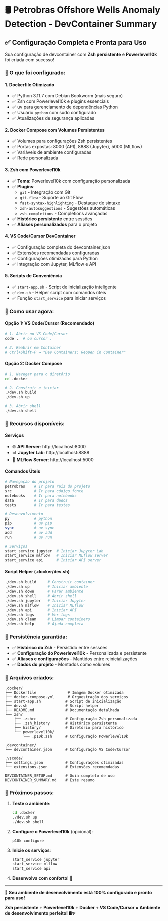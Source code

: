 # 🛢️ Petrobras Offshore Wells Anomaly Detection - DevContainer Summary

## ✅ Configuração Completa e Pronta para Uso

Sua configuração de devcontainer com **Zsh persistente** e **Powerlevel10k** foi criada com sucesso!

### 🎯 O que foi configurado:

#### 1. **Dockerfile Otimizado**

- ✅ Python 3.11.7 com Debian Bookworm (mais seguro)
- ✅ Zsh com Powerlevel10k e plugins essenciais
- ✅ uv para gerenciamento de dependências Python
- ✅ Usuário `python` com sudo configurado
- ✅ Atualizações de segurança aplicadas

#### 2. **Docker Compose com Volumes Persistentes**

- ✅ Volumes para configurações Zsh persistentes
- ✅ Portas expostas: 8000 (API), 8888 (Jupyter), 5000 (MLflow)
- ✅ Variáveis de ambiente configuradas
- ✅ Rede personalizada

#### 3. **Zsh com Powerlevel10k**

- ✅ **Tema**: Powerlevel10k com configuração personalizada
- ✅ **Plugins**:
  - `git` - Integração com Git
  - `git-flow` - Suporte ao Git Flow
  - `fast-syntax-highlighting` - Destaque de sintaxe
  - `zsh-autosuggestions` - Sugestões automáticas
  - `zsh-completions` - Completions avançadas
- ✅ **Histórico persistente** entre sessões
- ✅ **Aliases personalizados** para o projeto

#### 4. **VS Code/Cursor DevContainer**

- ✅ Configuração completa do devcontainer.json
- ✅ Extensões recomendadas configuradas
- ✅ Configurações otimizadas para Python
- ✅ Integração com Jupyter, MLflow e API

#### 5. **Scripts de Conveniência**

- ✅ `start-app.sh` - Script de inicialização inteligente
- ✅ `dev.sh` - Helper script com comandos úteis
- ✅ Função `start_service` para iniciar serviços

### 🚀 Como usar agora:

#### **Opção 1: VS Code/Cursor (Recomendado)**

```bash
# 1. Abrir no VS Code/Cursor
code .  # ou cursor .

# 2. Reabrir em Container
# Ctrl+Shift+P → "Dev Containers: Reopen in Container"
```

#### **Opção 2: Docker Compose**

```bash
# 1. Navegar para o diretório
cd .docker

# 2. Construir e iniciar
./dev.sh build
./dev.sh up

# 3. Abrir shell
./dev.sh shell
```

### 🎨 Recursos disponíveis:

#### **Serviços**

- 🌐 **API Server**: http://localhost:8000
- 📊 **Jupyter Lab**: http://localhost:8888
- 🔬 **MLflow Server**: http://localhost:5000

#### **Comandos Úteis**

```bash
# Navegação do projeto
petrobras    # Ir para raiz do projeto
src          # Ir para código fonte
notebooks    # Ir para notebooks
data         # Ir para dados
tests        # Ir para testes

# Desenvolvimento
py           # python
pip          # uv pip
sync         # uv sync
add          # uv add
run          # uv run

# Serviços
start_service jupyter  # Iniciar Jupyter Lab
start_service mlflow   # Iniciar MLflow server
start_service api      # Iniciar API server
```

#### **Script Helper (.docker/dev.sh)**

```bash
./dev.sh build     # Construir container
./dev.sh up        # Iniciar ambiente
./dev.sh down      # Parar ambiente
./dev.sh shell     # Abrir shell
./dev.sh jupyter   # Iniciar Jupyter
./dev.sh mlflow    # Iniciar MLflow
./dev.sh api       # Iniciar API
./dev.sh logs      # Ver logs
./dev.sh clean     # Limpar containers
./dev.sh help      # Ajuda completa
```

### 🔄 Persistência garantida:

- ✅ **Histórico do Zsh** - Persistido entre sessões
- ✅ **Configuração do Powerlevel10k** - Personalizada e persistente
- ✅ **Aliases e configurações** - Mantidos entre reinicializações
- ✅ **Dados do projeto** - Montados como volumes

### 📁 Arquivos criados:

```
.docker/
├── Dockerfile              # Imagem Docker otimizada
├── docker-compose.yml      # Orquestração dos serviços
├── start-app.sh           # Script de inicialização
├── dev.sh                 # Script helper
├── README.md              # Documentação detalhada
└── zsh/
    ├── .zshrc             # Configuração Zsh personalizada
    ├── .zsh_history       # Histórico persistente
    ├── history/           # Diretório para histórico
    └── powerlevel10k/
        └── .p10k.zsh      # Configuração Powerlevel10k

.devcontainer/
└── devcontainer.json      # Configuração VS Code/Cursor

.vscode/
├── settings.json          # Configurações otimizadas
└── extensions.json        # Extensões recomendadas

DEVCONTAINER_SETUP.md      # Guia completo de uso
DEVCONTAINER_SUMMARY.md    # Este resumo
```

### 🎉 Próximos passos:

1. **Teste o ambiente**:

   ```bash
   cd .docker
   ./dev.sh up
   ./dev.sh shell
   ```

2. **Configure o Powerlevel10k** (opcional):

   ```bash
   p10k configure
   ```

3. **Inicie os serviços**:

   ```bash
   start_service jupyter
   start_service mlflow
   start_service api
   ```

4. **Desenvolva com conforto**! 🚀

---

**🎯 Seu ambiente de desenvolvimento está 100% configurado e pronto para uso!**

**Zsh persistente + Powerlevel10k + Docker + VS Code/Cursor = Ambiente de desenvolvimento perfeito! 🛢️✨**
